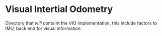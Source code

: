 # Visual Intertial Odometry
Directory that *will* containt the VIO implementation, this include factors to IMU, back end for visual information.
